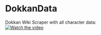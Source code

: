 # DokkanData
 Dokkan Wiki Scraper with all character data:  
 [![Watch the video](https://img.youtube.com/vi/Me22FEYvfCA/0.jpg)](https://www.youtube.com/watch?v=Me22FEYvfCA)



